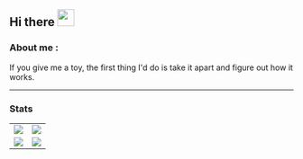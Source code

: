 ## Hi there <img style="height:30px; width:auto;" src="https://em-content.zobj.net/source/microsoft-teams/400/waving-hand_1f44b.png">

<!--
**0x-br0k3n/0x-br0k3n** is a ✨ _special_ ✨ repository because its `README.md` (this file) appears on your GitHub profile.

Here are some ideas to get you started:

- 🔭 I’m currently working on ...
- 🌱 I’m currently learning ...
- 👯 I’m looking to collaborate on ...
- 🤔 I’m looking for help with ...
- 💬 Ask me about ...
- 📫 How to reach me: ...
- 😄 Pronouns: ...
- ⚡ Fun fact: ...
-->
### About me :

If you give me a toy, the first thing I'd do is take it apart and figure out how it works.

---
### Stats

<table style="border-top:none !important;border-bottom:none !important;border-left:none !important;border-right:none !important;">
  <tr>
   <td><img align="center" src="https://github-readme-stats-one-bice.vercel.app/api?username=0x-br0k3n&show_icons=true&include_all_commits=true&count_private=true&role=OWNER,ORGANIZATION_MEMBER,COLLABORATOR" /></td> 
    <td><img align="center" src="https://github-readme-streak-stats.herokuapp.com/?user=0x-br0k3n&theme=default&hide_border=false" /> </td>
  </tr>
  <tr>
    <td><img src="https://leetcard.jacoblin.cool/0x-br0k3n" /></td>
    <td><img style="align-self:center;" src="https://github-readme-stats.vercel.app/api/top-langs/?username=0x-br0k3n&layout=compact&card_width=500" /></td>
  </tr>

</table>
